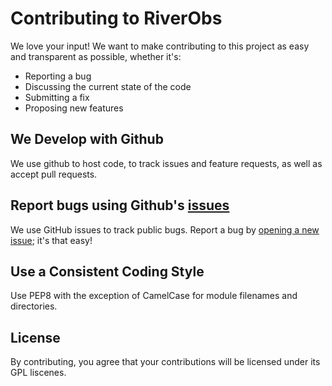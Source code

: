 # Contributing to RiverObs
We love your input! We want to make contributing to this project as easy and transparent as possible, whether it's:

- Reporting a bug
- Discussing the current state of the code
- Submitting a fix
- Proposing new features


## We Develop with Github
We use github to host code, to track issues and feature requests, as well as accept pull requests.

## Report bugs using Github's [issues](https://github.com/briandk/transcriptase-atom/issues)
We use GitHub issues to track public bugs. Report a bug by [opening a new issue](); it's that easy!

## Use a Consistent Coding Style
Use PEP8 with the exception of CamelCase for module filenames and directories.

## License
By contributing, you agree that your contributions will be licensed under its GPL liscenes.
